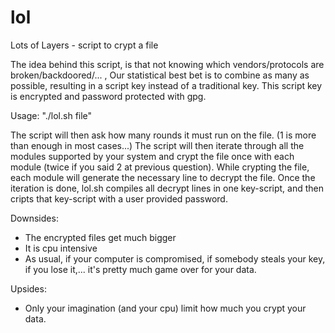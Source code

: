 lol
===

Lots of Layers - script to crypt a file

The idea behind this script, is that not knowing which vendors/protocols are broken/backdoored/... , Our statistical best bet is to combine as many as possible, resulting in a script key instead of a traditional key. This script key is encrypted and password protected with gpg.

Usage: "./lol.sh file"

The script will then ask how many rounds it must run on the file.  (1 is more than enough in most cases...)
The script will then iterate through all the modules supported by your system and crypt the file once with each module (twice if you said 2 at previous question).
While crypting the file, each module will generate the necessary line to decrypt the file.
Once the iteration is done, lol.sh compiles all decrypt lines in one key-script, and then cripts that key-script with a user provided password.

Downsides:
- The encrypted files get much bigger
- It is cpu intensive
- As usual, if your computer is compromised, if somebody steals your key, if you lose it,... it's pretty much game over for your data.

Upsides:
- Only your imagination (and your cpu) limit how much you crypt your data.
